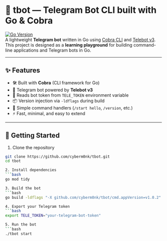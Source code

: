 # 🤖 tbot — Telegram Bot CLI built with Go & Cobra

[![Go Version](https://img.shields.io/badge/Go-1.24+-blue.svg)](https://golang.org/dl/)  
A lightweight **Telegram bot** written in Go using [Cobra CLI](https://github.com/spf13/cobra) and [Telebot v3](https://github.com/tucnak/telebot).  
This project is designed as a **learning playground** for building command-line applications and Telegram bots in Go.

---

## ✨ Features
- 🛠 Built with **Cobra** (CLI framework for Go)  
- 🤖 Telegram bot powered by **Telebot v3**  
- 🔑 Reads bot token from `TELE_TOKEN` environment variable  
- 📦 Version injection via `-ldflags` during build  
- 📜 Simple command handlers (`/start hello`, `/version`, etc.)  
- ⚡ Fast, minimal, and easy to extend  

---

## 🚀 Getting Started

1. Clone the repository
```bash
git clone https://github.com/cyberm0nk/tbot.git
cd tbot

2. Install dependencies
```bash
go mod tidy

3. Build the bot
```bash
go build -ldflags "-X github.com/cyberm0nk/tbot/cmd.appVersion=v1.0.2"

4. Export your Telegram token
```bash
export TELE_TOKEN="your-telegram-bot-token"

5. Run the bot
```bash
./tbot start
